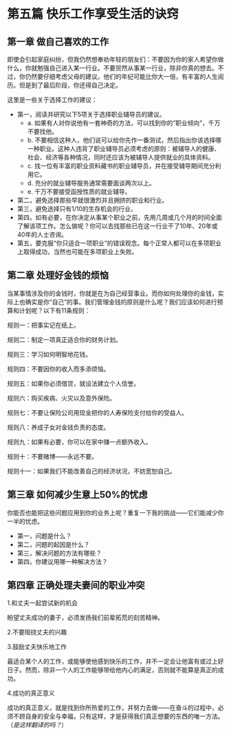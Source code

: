 # 第五篇 快乐工作享受生活的诀窍

## 第一章 做自己喜欢的工作

即使会引起家庭纠纷，但我仍然想奉劝年轻的朋友们：不要因为你的家人希望你做什么，你就勉强自己进入某一行业。不要贸然从事某一行业，除非你真的想去。不过，你仍然要仔细考虑父母的建议。他们的年纪可能比你大一倍，有丰富的人生阅历。但是到了最后阶段，你还得自己决定。

这里是一些关于选择工作的建议：

- 第一，阅读并研究以下5项关于选择职业辅导员的建议。
  - a. 如果有人对你说他有一套神奇的方法，可以找到你的“职业倾向”，千万不要找他。
  - b. 不要相信这种人，他们说可以给你先作一番测试，然后指出你该选择哪一种职业。这种人违背了职业辅导员必须考虑的原则：被辅导人的健康、社会、经济等各种情况，同时还应该为被辅导人提供就业的具体资料。
  - c. 找一位有丰富的职业资料藏书的职业辅导员，并在接受辅导期间充分利用它。
  - d. 充分的就业辅导服务通常需要面谈两次以上。
  - e. 千万不要接受函授性质的就业辅导。
- 第二，避免选择那些早就很激烈并且拥挤的职业和行业。
- 第三，避免选择只有1/10的生存机会的行业。
- 第四，如有必要，在你决定从事某个职业之前，先用几周或几个月的时间全面了解该项工作。怎么做呢？你可以去找那些已在这一行业干了10年、20年或40年的人士咨询。
- 第五，要克服“你只适合一项职业”的错误观念。每个正常人都可以在多项职业上取得成功，当然也可能在多项职业上失败。

## 第二章 处理好金钱的烦恼

当某事情涉及你的金钱时，你就是在为自己经营事业。而你如何处理你的金钱，实际上也确实是你“自己”的事。我们管理金钱的原则是什么呢？我们应该如何进行预算和计划呢？以下有11条规则：

规则一：把事实记在纸上。

规则二：制定一项真正适合你的财务计划。

规则三：学习如何明智地花钱。

规则四：不要因你的收入而多添烦恼。

规则五：如果你必须借贷，就设法建立个人信誉。

规则六：购买疾病、火灾以及意外保险。

规则七：不要让保险公司用现金把你的人寿保险支付给你的受益人。

规则八：养成子女对金钱负责的态度。

规则九：如果有必要，你可以在家中赚一点额外收入。

规则十：不要赌博——永远不要。

规则十一：如果我们不能改善自己的经济状况，不妨宽恕自己。

## 第三章 如何减少生意上50%的忧虑

你能否也能把这些问题应用到你的业务上呢？重复一下我的挑战——它们能减少你一半的忧虑。

- 第一，问题是什么？
- 第二，问题的起因是什么？
- 第三，解决问题的方法有哪些？
- 第四，你建议用哪一种解决方法？

## 第四章 正确处理夫妻间的职业冲突

1.和丈夫一起尝试新的机会

盼望丈夫成功的妻子，必须发扬我们前辈拓荒的刻苦精神。

2.不要阻挠丈夫的兴趣

3.鼓励丈夫快乐地工作

最适合某个人的工作，或能够使他感到快乐的工作，并不一定会让他富有或过上好日子。然而，除非一个人的工作能够带给他内心的满足，否则就不能算是真正的成功。

4.成功的真正意义

成功的真正意义，就是找到你所热爱的工作，并努力去做——在奋斗的过程中，必须不顾自身的安全与幸福，只有这样，才是获得我们真正想要的东西的唯一方法。（*是这样翻译的吗？*）
